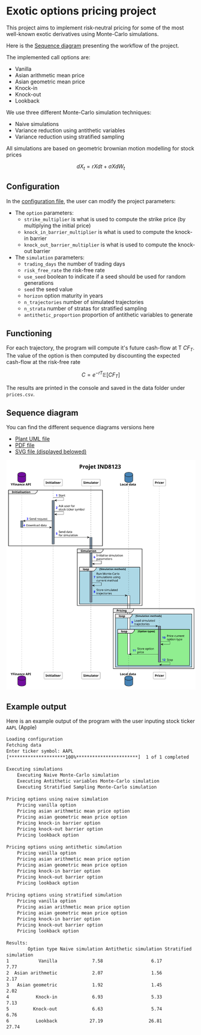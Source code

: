 # Exotic options pricing project

This project aims to implement risk-neutral pricing for some of the most well-known exotic derivatives using
Monte-Carlo simulations.

Here is the [Sequence diagram](docs/sequence.pdf) presenting the workflow of the project.

The implemented call options are:

- Vanilla
- Asian arithmetic mean price
- Asian geometric mean price
- Knock-in
- Knock-out
- Lookback

We use three different Monte-Carlo simulation techniques:

- Naive simulations
- Variance reduction using antithetic variables
- Variance reduction using stratified sampling

All simulations are based on geometric brownian motion modelling for stock prices
```math
dX_t=rXdt+\sigma XdW_t
```

## Configuration

In the [configuration file](config.ini), the user can modify the project parameters:

- The `option` parameters:
    - `strike_multiplier` is what is used to compute the strike price (by multiplying the initial price)
    - `knock_in_barrier_multiplier` is what is used to compute the knock-in barrier
    - `knock_out_barrier_multiplier` is what is used to compute the knock-out barrier
- The `simulation` parameters:
    - `trading_days` the number of trading days
    - `risk_free_rate` the risk-free rate
    - `use_seed` boolean to indicate if a seed should be used for random generations
    - `seed` the seed value
    - `horizon` option maturity in years
    - `n_trajectories` number of simulated trajectories
    - `n_strata` number of stratas for stratified sampling
    - `antithetic_proportion` proportion of antithetic variables to generate

## Functioning

For each trajectory, the program will compute it's future cash-flow at T $CF_T$.
The value of the option is then computed by discounting the expected cash-flow at the risk-free
rate
```math
C=e^{-rT}\mathbb{E}[CF_T]
```

The results are printed in the console and saved in the data folder under `prices.csv`.

## Sequence diagram

You can find the different sequence diagrams versions here
- [Plant UML file](docs/sequence.puml)
- [PDF file](docs/sequence.pdf)
- [SVG file (displayed belowed)](docs/sequence.svg)

![](docs/sequence.svg)

## Example output

Here is an example output of the program with the user inputing stock ticker `AAPL` (Apple)


```shell
Loading configuration
Fetching data
Enter ticker symbol: AAPL
[*********************100%***********************]  1 of 1 completed

Executing simulations
	Executing Naive Monte-Carlo simulation
	Executing Antithetic variables Monte-Carlo simulation
	Executing Stratified Sampling Monte-Carlo simulation

Pricing options using naive simulation
	Pricing vanilla option
	Pricing asian arithmetic mean price option
	Pricing asian geometric mean price option
	Pricing knock-in barrier option
	Pricing knock-out barrier option
	Pricing lookback option

Pricing options using antithetic simulation
	Pricing vanilla option
	Pricing asian arithmetic mean price option
	Pricing asian geometric mean price option
	Pricing knock-in barrier option
	Pricing knock-out barrier option
	Pricing lookback option

Pricing options using stratified simulation
	Pricing vanilla option
	Pricing asian arithmetic mean price option
	Pricing asian geometric mean price option
	Pricing knock-in barrier option
	Pricing knock-out barrier option
	Pricing lookback option

Results:
        Option type Naive simulation Antithetic simulation Stratified simulation
1           Vanilla             7.58                  6.17                  7.77
2  Asian arithmetic             2.07                  1.56                  2.17
3   Asian geometric             1.92                  1.45                  2.02
4          Knock-in             6.93                  5.33                  7.13
5         Knock-out             6.63                  5.74                  6.76
6          Lookback            27.19                 26.81                 27.74
```
